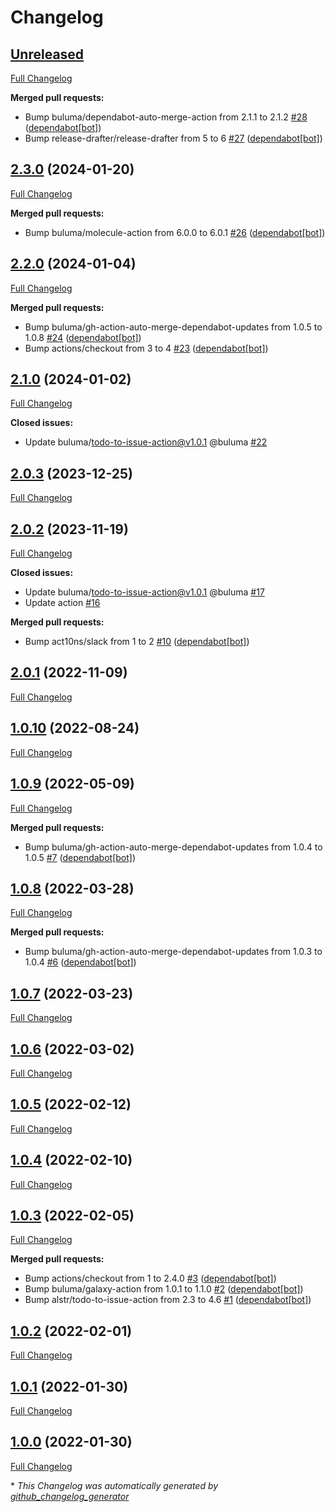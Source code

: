 # Changelog

## [Unreleased](https://github.com/buluma/ansible-role-cron/tree/HEAD)

[Full Changelog](https://github.com/buluma/ansible-role-cron/compare/2.3.0...HEAD)

**Merged pull requests:**

- Bump buluma/dependabot-auto-merge-action from 2.1.1 to 2.1.2 [\#28](https://github.com/buluma/ansible-role-cron/pull/28) ([dependabot[bot]](https://github.com/apps/dependabot))
- Bump release-drafter/release-drafter from 5 to 6 [\#27](https://github.com/buluma/ansible-role-cron/pull/27) ([dependabot[bot]](https://github.com/apps/dependabot))

## [2.3.0](https://github.com/buluma/ansible-role-cron/tree/2.3.0) (2024-01-20)

[Full Changelog](https://github.com/buluma/ansible-role-cron/compare/2.2.0...2.3.0)

**Merged pull requests:**

- Bump buluma/molecule-action from 6.0.0 to 6.0.1 [\#26](https://github.com/buluma/ansible-role-cron/pull/26) ([dependabot[bot]](https://github.com/apps/dependabot))

## [2.2.0](https://github.com/buluma/ansible-role-cron/tree/2.2.0) (2024-01-04)

[Full Changelog](https://github.com/buluma/ansible-role-cron/compare/2.1.0...2.2.0)

**Merged pull requests:**

- Bump buluma/gh-action-auto-merge-dependabot-updates from 1.0.5 to 1.0.8 [\#24](https://github.com/buluma/ansible-role-cron/pull/24) ([dependabot[bot]](https://github.com/apps/dependabot))
- Bump actions/checkout from 3 to 4 [\#23](https://github.com/buluma/ansible-role-cron/pull/23) ([dependabot[bot]](https://github.com/apps/dependabot))

## [2.1.0](https://github.com/buluma/ansible-role-cron/tree/2.1.0) (2024-01-02)

[Full Changelog](https://github.com/buluma/ansible-role-cron/compare/2.0.3...2.1.0)

**Closed issues:**

- Update buluma/todo-to-issue-action@v1.0.1 @buluma [\#22](https://github.com/buluma/ansible-role-cron/issues/22)

## [2.0.3](https://github.com/buluma/ansible-role-cron/tree/2.0.3) (2023-12-25)

[Full Changelog](https://github.com/buluma/ansible-role-cron/compare/2.0.2...2.0.3)

## [2.0.2](https://github.com/buluma/ansible-role-cron/tree/2.0.2) (2023-11-19)

[Full Changelog](https://github.com/buluma/ansible-role-cron/compare/2.0.1...2.0.2)

**Closed issues:**

- Update buluma/todo-to-issue-action@v1.0.1 @buluma [\#17](https://github.com/buluma/ansible-role-cron/issues/17)
- Update action [\#16](https://github.com/buluma/ansible-role-cron/issues/16)

**Merged pull requests:**

- Bump act10ns/slack from 1 to 2 [\#10](https://github.com/buluma/ansible-role-cron/pull/10) ([dependabot[bot]](https://github.com/apps/dependabot))

## [2.0.1](https://github.com/buluma/ansible-role-cron/tree/2.0.1) (2022-11-09)

[Full Changelog](https://github.com/buluma/ansible-role-cron/compare/1.0.10...2.0.1)

## [1.0.10](https://github.com/buluma/ansible-role-cron/tree/1.0.10) (2022-08-24)

[Full Changelog](https://github.com/buluma/ansible-role-cron/compare/1.0.9...1.0.10)

## [1.0.9](https://github.com/buluma/ansible-role-cron/tree/1.0.9) (2022-05-09)

[Full Changelog](https://github.com/buluma/ansible-role-cron/compare/1.0.8...1.0.9)

**Merged pull requests:**

- Bump buluma/gh-action-auto-merge-dependabot-updates from 1.0.4 to 1.0.5 [\#7](https://github.com/buluma/ansible-role-cron/pull/7) ([dependabot[bot]](https://github.com/apps/dependabot))

## [1.0.8](https://github.com/buluma/ansible-role-cron/tree/1.0.8) (2022-03-28)

[Full Changelog](https://github.com/buluma/ansible-role-cron/compare/1.0.7...1.0.8)

**Merged pull requests:**

- Bump buluma/gh-action-auto-merge-dependabot-updates from 1.0.3 to 1.0.4 [\#6](https://github.com/buluma/ansible-role-cron/pull/6) ([dependabot[bot]](https://github.com/apps/dependabot))

## [1.0.7](https://github.com/buluma/ansible-role-cron/tree/1.0.7) (2022-03-23)

[Full Changelog](https://github.com/buluma/ansible-role-cron/compare/1.0.6...1.0.7)

## [1.0.6](https://github.com/buluma/ansible-role-cron/tree/1.0.6) (2022-03-02)

[Full Changelog](https://github.com/buluma/ansible-role-cron/compare/1.0.5...1.0.6)

## [1.0.5](https://github.com/buluma/ansible-role-cron/tree/1.0.5) (2022-02-12)

[Full Changelog](https://github.com/buluma/ansible-role-cron/compare/1.0.4...1.0.5)

## [1.0.4](https://github.com/buluma/ansible-role-cron/tree/1.0.4) (2022-02-10)

[Full Changelog](https://github.com/buluma/ansible-role-cron/compare/1.0.3...1.0.4)

## [1.0.3](https://github.com/buluma/ansible-role-cron/tree/1.0.3) (2022-02-05)

[Full Changelog](https://github.com/buluma/ansible-role-cron/compare/1.0.2...1.0.3)

**Merged pull requests:**

- Bump actions/checkout from 1 to 2.4.0 [\#3](https://github.com/buluma/ansible-role-cron/pull/3) ([dependabot[bot]](https://github.com/apps/dependabot))
- Bump buluma/galaxy-action from 1.0.1 to 1.1.0 [\#2](https://github.com/buluma/ansible-role-cron/pull/2) ([dependabot[bot]](https://github.com/apps/dependabot))
- Bump alstr/todo-to-issue-action from 2.3 to 4.6 [\#1](https://github.com/buluma/ansible-role-cron/pull/1) ([dependabot[bot]](https://github.com/apps/dependabot))

## [1.0.2](https://github.com/buluma/ansible-role-cron/tree/1.0.2) (2022-02-01)

[Full Changelog](https://github.com/buluma/ansible-role-cron/compare/1.0.1...1.0.2)

## [1.0.1](https://github.com/buluma/ansible-role-cron/tree/1.0.1) (2022-01-30)

[Full Changelog](https://github.com/buluma/ansible-role-cron/compare/1.0.0...1.0.1)

## [1.0.0](https://github.com/buluma/ansible-role-cron/tree/1.0.0) (2022-01-30)

[Full Changelog](https://github.com/buluma/ansible-role-cron/compare/fdcf41619d51e8d2fb1096ad52bf872cc1730e51...1.0.0)



\* *This Changelog was automatically generated by [github_changelog_generator](https://github.com/github-changelog-generator/github-changelog-generator)*
